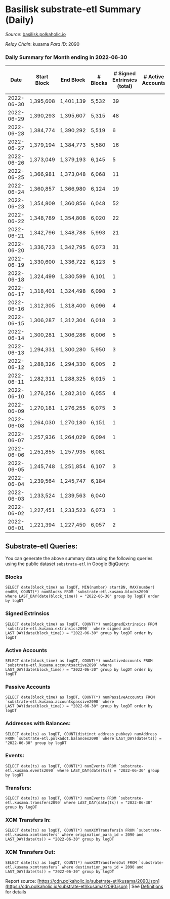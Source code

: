 # Basilisk substrate-etl Summary (Daily)

_Source_: [basilisk.polkaholic.io](https://basilisk.polkaholic.io)

*Relay Chain*: kusama
*Para ID*: 2090



### Daily Summary for Month ending in 2022-06-30


| Date | Start Block | End Block | # Blocks | # Signed Extrinsics (total) | # Active Accounts | # Passive | # New | # Addresses with Balances | # Events | # Transfers | # XCM Transfers In | # XCM Transfers Out | Issues | 
| ---- | ----------- | --------- | -------- | --------------------------- | ----------------- | --------- | ----- | ------------------------- | -------- | ----------- | ------------------ | ------------------- | ------ |
| 2022-06-30 | 1,395,608 | 1,401,139 | 5,532 | 39 |  |  |  | 16,073 | 16,830 |   |   |   |  |
| 2022-06-29 | 1,390,293 | 1,395,607 | 5,315 | 48 |  |  |  | 16,073 | 16,246 |   |   |   |  |
| 2022-06-28 | 1,384,774 | 1,390,292 | 5,519 | 6 |  |  |  | 16,073 | 16,597 |   |   |   |  |
| 2022-06-27 | 1,379,194 | 1,384,773 | 5,580 | 16 |  |  |  | 16,073 | 16,840 |   |   |   |  |
| 2022-06-26 | 1,373,049 | 1,379,193 | 6,145 | 5 |  |  |  | 16,073 | 18,472 |   | 2  |   |  |
| 2022-06-25 | 1,366,981 | 1,373,048 | 6,068 | 11 |  |  |  | 16,073 | 18,271 |   |   |   |  |
| 2022-06-24 | 1,360,857 | 1,366,980 | 6,124 | 19 |  |  |  | 16,073 | 18,510 |   |   |   |  |
| 2022-06-23 | 1,354,809 | 1,360,856 | 6,048 | 52 |  |  |  | 16,073 | 31,498 |   |   |   |  |
| 2022-06-22 | 1,348,789 | 1,354,808 | 6,020 | 22 |  |  |  | 16,073 | 18,193 |   |   |   |  |
| 2022-06-21 | 1,342,796 | 1,348,788 | 5,993 | 21 |  |  |  | 16,073 | 18,108 |   |   |   |  |
| 2022-06-20 | 1,336,723 | 1,342,795 | 6,073 | 31 |  |  |  | 16,073 | 18,417 |   |   |   |  |
| 2022-06-19 | 1,330,600 | 1,336,722 | 6,123 | 5 |  |  |  | 16,073 | 18,399 |   |   |   |  |
| 2022-06-18 | 1,324,499 | 1,330,599 | 6,101 | 1 |  |  |  | 16,073 | 18,313 |   |   |   |  |
| 2022-06-17 | 1,318,401 | 1,324,498 | 6,098 | 3 |  |  |  | 16,073 | 18,309 |   |   |   |  |
| 2022-06-16 | 1,312,305 | 1,318,400 | 6,096 | 4 |  |  |  | 16,073 | 18,304 |   |   |   |  |
| 2022-06-15 | 1,306,287 | 1,312,304 | 6,018 | 3 |  |  |  | 16,073 | 18,078 |   | 1  |   |  |
| 2022-06-14 | 1,300,281 | 1,306,286 | 6,006 | 5 |  |  |  | 16,073 | 18,033 |   |   |   |  |
| 2022-06-13 | 1,294,331 | 1,300,280 | 5,950 | 3 |  |  |  | 16,073 | 17,881 |   |   |   |  |
| 2022-06-12 | 1,288,326 | 1,294,330 | 6,005 | 2 |  |  |  | 16,073 | 18,024 |   |   |   |  |
| 2022-06-11 | 1,282,311 | 1,288,325 | 6,015 | 1 |  |  |  | 16,073 | 18,052 |   |   |   |  |
| 2022-06-10 | 1,276,256 | 1,282,310 | 6,055 | 4 |  |  |  | 16,073 | 18,178 |   |   |   |  |
| 2022-06-09 | 1,270,181 | 1,276,255 | 6,075 | 3 |  |  |  | 16,073 | 18,239 |   |   |   |  |
| 2022-06-08 | 1,264,030 | 1,270,180 | 6,151 | 1 |  |  |  | 16,073 | 18,460 |   |   |   |  |
| 2022-06-07 | 1,257,936 | 1,264,029 | 6,094 | 1 |  |  |  | 16,073 | 18,290 |   |   |   |  |
| 2022-06-06 | 1,251,855 | 1,257,935 | 6,081 |  |  |  |  | 16,073 | 18,251 |   |   |   |  |
| 2022-06-05 | 1,245,748 | 1,251,854 | 6,107 | 3 |  |  |  | 16,073 | 18,332 |   |   |   |  |
| 2022-06-04 | 1,239,564 | 1,245,747 | 6,184 |  |  |  |  | 16,073 | 18,558 |   |   |   |  |
| 2022-06-03 | 1,233,524 | 1,239,563 | 6,040 |  |  |  |  | 16,073 | 18,125 |   |   |   |  |
| 2022-06-02 | 1,227,451 | 1,233,523 | 6,073 | 1 |  |  |  | 16,073 | 18,229 |   |   |   |  |
| 2022-06-01 | 1,221,394 | 1,227,450 | 6,057 | 2 |  |  |  | 16,073 | 18,180 |   |   |   |  |

## Substrate-etl Queries:
You can generate the above summary data using the following queries using the public dataset `substrate-etl` in Google BigQuery:


### Blocks
```
SELECT date(block_time) as logDT, MIN(number) startBN, MAX(number) endBN, COUNT(*) numBlocks FROM `substrate-etl.kusama.blocks2090`  where LAST_DAY(date(block_time)) = "2022-06-30" group by logDT order by logDT
```


### Signed Extrinsics
```
SELECT date(block_time) as logDT, COUNT(*) numSignedExtrinsics FROM `substrate-etl.kusama.extrinsics2090`  where signed and LAST_DAY(date(block_time)) = "2022-06-30" group by logDT order by logDT
```


### Active Accounts
```
SELECT date(block_time) as logDT, COUNT(*) numActiveAccounts FROM `substrate-etl.kusama.accountsactive2090` where LAST_DAY(date(block_time)) = "2022-06-30" group by logDT order by logDT
```


### Passive Accounts
```
SELECT date(block_time) as logDT, COUNT(*) numPassiveAccounts FROM `substrate-etl.kusama.accountspassive2090` where LAST_DAY(date(block_time)) = "2022-06-30" group by logDT order by logDT
```


### Addresses with Balances:
```
SELECT date(ts) as logDT, COUNT(distinct address_pubkey) numAddress FROM `substrate-etl.polkadot.balances2090` where LAST_DAY(date(ts)) = "2022-06-30" group by logDT
```


### Events:
```
SELECT date(ts) as logDT, COUNT(*) numEvents FROM `substrate-etl.kusama.events2090` where LAST_DAY(date(ts)) = "2022-06-30" group by logDT
```


### Transfers:
```
SELECT date(ts) as logDT, COUNT(*) numEvents FROM `substrate-etl.kusama.transfers2090` where LAST_DAY(date(ts)) = "2022-06-30" group by logDT
```


### XCM Transfers In:
```
SELECT date(ts) as logDT, COUNT(*) numXCMTransfersIn FROM `substrate-etl.kusama.xcmtransfers` where origination_para_id = 2090 and LAST_DAY(date(ts)) = "2022-06-30" group by logDT
```


### XCM Transfers Out:
```
SELECT date(ts) as logDT, COUNT(*) numXCMTransfersOut FROM `substrate-etl.kusama.xcmtransfers` where destination_para_id = 2090 and LAST_DAY(date(ts)) = "2022-06-30" group by logDT
```



Report source: [https://cdn.polkaholic.io/substrate-etl/kusama/2090.json](https://cdn.polkaholic.io/substrate-etl/kusama/2090.json) | See [Definitions](/DEFINITIONS.md) for details
